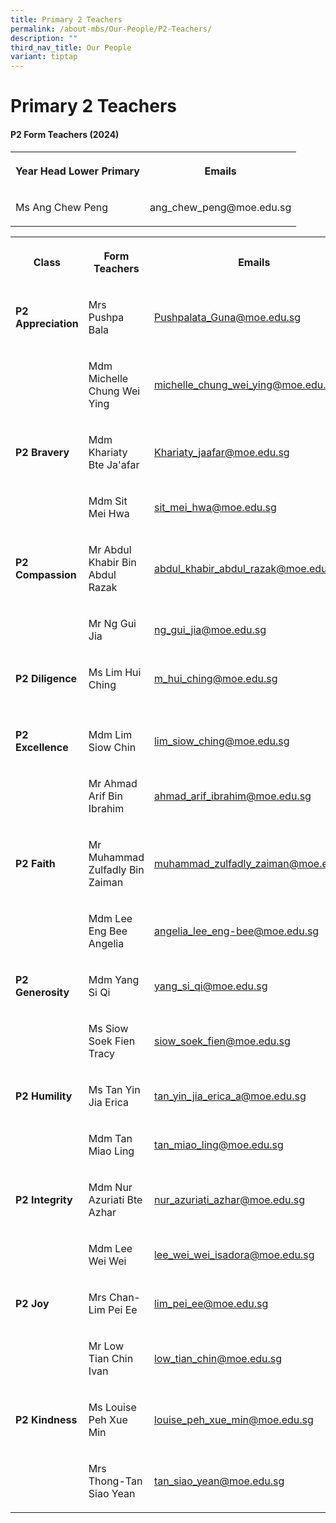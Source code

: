 ```yaml
---
title: Primary 2 Teachers
permalink: /about-mbs/Our-People/P2-Teachers/
description: ""
third_nav_title: Our People
variant: tiptap
---
```

<h1><strong>Primary 2 Teachers</strong></h1>
<h4><strong>P2 Form Teachers (2024)</strong></h4>
<table style="minWidth: 50px">
<colgroup>
<col>
<col>
</colgroup>
<tbody>
<tr>
<th rowspan="1" colspan="1">
<p>Year Head Lower Primary</p>
</th>
<th rowspan="1" colspan="1">
<p>Emails</p>
</th>
</tr>
<tr>
<td rowspan="1" colspan="1">
<p>Ms Ang Chew Peng</p>
</td>
<td rowspan="1" colspan="1">
<p>ang_chew_peng@moe.edu.sg</p>
</td>
</tr>
</tbody>
</table>
<p></p>
<table style="minWidth: 75px">
<colgroup>
<col>
<col>
<col>
</colgroup>
<tbody>
<tr>
<th rowspan="1" colspan="1">
<p>Class</p>
</th>
<th rowspan="1" colspan="1">
<p>Form Teachers</p>
</th>
<th rowspan="1" colspan="1">
<p>Emails</p>
</th>
</tr>
<tr>
<td rowspan="1" colspan="1">
<p><strong>P2 Appreciation</strong>
</p>
</td>
<td rowspan="1" colspan="1">
<p>Mrs Pushpa Bala</p>
</td>
<td rowspan="1" colspan="1">
<p><a href="mailto:Pushpalata_Guna@moe.edu.sg" rel="noopener noreferrer nofollow" target="_blank">Pushpalata_Guna@moe.edu.sg</a>
</p>
</td>
</tr>
<tr>
<td rowspan="1" colspan="1">
<p></p>
</td>
<td rowspan="1" colspan="1">
<p>Mdm Michelle Chung Wei Ying</p>
</td>
<td rowspan="1" colspan="1">
<p><a href="mailto:michelle_chung_wei_ying@moe.edu.sg" rel="noopener noreferrer nofollow" target="_blank">michelle_chung_wei_ying@moe.edu.sg</a>
</p>
</td>
</tr>
<tr>
<td rowspan="1" colspan="1">
<p><strong>P2 Bravery</strong>
</p>
</td>
<td rowspan="1" colspan="1">
<p>Mdm Khariaty Bte Ja'afar</p>
</td>
<td rowspan="1" colspan="1">
<p><a href="mailto:Khariaty_jaafar@moe.edu.sg" rel="noopener noreferrer nofollow" target="_blank">Khariaty_jaafar@moe.edu.sg</a>
</p>
</td>
</tr>
<tr>
<td rowspan="1" colspan="1">
<p></p>
</td>
<td rowspan="1" colspan="1">
<p>Mdm Sit Mei Hwa</p>
</td>
<td rowspan="1" colspan="1">
<p><a href="mailto:sit_mei_hwa@moe.edu.sg" rel="noopener noreferrer nofollow" target="_blank">sit_mei_hwa@moe.edu.sg</a>
</p>
</td>
</tr>
<tr>
<td rowspan="1" colspan="1">
<p><strong>P2 Compassion</strong>
</p>
</td>
<td rowspan="1" colspan="1">
<p>Mr Abdul Khabir Bin Abdul Razak</p>
</td>
<td rowspan="1" colspan="1">
<p><a href="mailto:abdul_khabir_abdul_razak@moe.edu.sg" rel="noopener noreferrer nofollow" target="_blank">abdul_khabir_abdul_razak@moe.edu.sg</a>
</p>
</td>
</tr>
<tr>
<td rowspan="1" colspan="1">
<p></p>
</td>
<td rowspan="1" colspan="1">
<p>Mr Ng Gui Jia</p>
</td>
<td rowspan="1" colspan="1">
<p><a href="mailto:ng_gui_jia@moe.edu.sg" rel="noopener noreferrer nofollow" target="_blank">ng_gui_jia@moe.edu.sg</a>
</p>
</td>
</tr>
<tr>
<td rowspan="1" colspan="1">
<p><strong>P2 Diligence</strong>
</p>
</td>
<td rowspan="1" colspan="1">
<p>Ms Lim Hui Ching</p>
</td>
<td rowspan="1" colspan="1">
<p><a href="mailto:lim_hui_ching@moe.edu.sg" rel="noopener noreferrer nofollow" target="_blank">m_hui_ching@moe.edu.sg</a>
</p>
</td>
</tr>
<tr>
<td rowspan="1" colspan="1">
<p></p>
</td>
<td rowspan="1" colspan="1">
<p></p>
</td>
<td rowspan="1" colspan="1">
<p></p>
</td>
</tr>
<tr>
<td rowspan="1" colspan="1">
<p><strong>P2 Excellence</strong>
</p>
</td>
<td rowspan="1" colspan="1">
<p>Mdm Lim Siow Chin</p>
</td>
<td rowspan="1" colspan="1">
<p><a href="mailto:lim_siow_ching@moe.edu.sg" rel="noopener noreferrer nofollow" target="_blank">lim_siow_ching@moe.edu.sg</a>
</p>
</td>
</tr>
<tr>
<td rowspan="1" colspan="1">
<p></p>
</td>
<td rowspan="1" colspan="1">
<p>Mr Ahmad Arif Bin Ibrahim</p>
</td>
<td rowspan="1" colspan="1">
<p><a href="mailto:ahmad_arif_ibrahim@moe.edu.sg" rel="noopener noreferrer nofollow" target="_blank">ahmad_arif_ibrahim@moe.edu.sg</a>
</p>
</td>
</tr>
<tr>
<td rowspan="1" colspan="1">
<p><strong>P2 Faith</strong>
</p>
</td>
<td rowspan="1" colspan="1">
<p>Mr Muhammad Zulfadly Bin Zaiman</p>
</td>
<td rowspan="1" colspan="1">
<p><a href="mailto:muhammad_zulfadly_zaiman@moe.edu.sg" rel="noopener noreferrer nofollow" target="_blank">muhammad_zulfadly_zaiman@moe.edu.sg</a>
</p>
</td>
</tr>
<tr>
<td rowspan="1" colspan="1">
<p></p>
</td>
<td rowspan="1" colspan="1">
<p>Mdm Lee Eng Bee Angelia</p>
</td>
<td rowspan="1" colspan="1">
<p><a href="mailto:angelia_lee_eng-bee@moe.edu.sg" rel="noopener noreferrer nofollow" target="_blank">angelia_lee_eng-bee@moe.edu.sg</a>
</p>
</td>
</tr>
<tr>
<td rowspan="1" colspan="1">
<p><strong>P2 Generosity</strong>
</p>
</td>
<td rowspan="1" colspan="1">
<p>Mdm Yang Si Qi</p>
</td>
<td rowspan="1" colspan="1">
<p><a href="mailto:yang_si_qi@moe.edu.sg" rel="noopener noreferrer nofollow" target="_blank">yang_si_qi@moe.edu.sg</a>
</p>
</td>
</tr>
<tr>
<td rowspan="1" colspan="1">
<p></p>
</td>
<td rowspan="1" colspan="1">
<p>Ms Siow Soek Fien Tracy</p>
</td>
<td rowspan="1" colspan="1">
<p><a href="mailto:siow_soek_fien@moe.edu.sg" rel="noopener noreferrer nofollow" target="_blank">siow_soek_fien@moe.edu.sg</a>
</p>
</td>
</tr>
<tr>
<td rowspan="1" colspan="1">
<p><strong>P2 Humility</strong>
</p>
</td>
<td rowspan="1" colspan="1">
<p>Ms Tan Yin Jia Erica</p>
</td>
<td rowspan="1" colspan="1">
<p><a href="mailto:tan_yin_jia_erica_a@moe.edu.sg" rel="noopener noreferrer nofollow" target="_blank">tan_yin_jia_erica_a@moe.edu.sg</a>
</p>
</td>
</tr>
<tr>
<td rowspan="1" colspan="1">
<p></p>
</td>
<td rowspan="1" colspan="1">
<p>Mdm Tan Miao Ling</p>
</td>
<td rowspan="1" colspan="1">
<p><a href="mailto:tan_miao_ling@moe.edu.sg" rel="noopener noreferrer nofollow" target="_blank">tan_miao_ling@moe.edu.sg</a>
</p>
</td>
</tr>
<tr>
<td rowspan="1" colspan="1">
<p><strong>P2 Integrity</strong>
</p>
</td>
<td rowspan="1" colspan="1">
<p>Mdm Nur Azuriati Bte Azhar</p>
</td>
<td rowspan="1" colspan="1">
<p><a href="mailto:nur_azuriati_azhar@moe.edu.sg" rel="noopener noreferrer nofollow" target="_blank">nur_azuriati_azhar@moe.edu.sg</a>
</p>
</td>
</tr>
<tr>
<td rowspan="1" colspan="1">
<p></p>
</td>
<td rowspan="1" colspan="1">
<p>Mdm Lee Wei Wei</p>
</td>
<td rowspan="1" colspan="1">
<p><a href="mailto:lee_wei_wei_isadora@moe.edu.sg" rel="noopener noreferrer nofollow" target="_blank">lee_wei_wei_isadora@moe.edu.sg</a>
</p>
</td>
</tr>
<tr>
<td rowspan="1" colspan="1">
<p><strong>P2 Joy</strong>
</p>
</td>
<td rowspan="1" colspan="1">
<p>Mrs Chan-Lim Pei Ee</p>
</td>
<td rowspan="1" colspan="1">
<p><a href="mailto:lim_pei_ee@moe.edu.sg" rel="noopener noreferrer nofollow" target="_blank">lim_pei_ee@moe.edu.sg</a>
</p>
</td>
</tr>
<tr>
<td rowspan="1" colspan="1">
<p></p>
</td>
<td rowspan="1" colspan="1">
<p>Mr Low Tian Chin Ivan</p>
</td>
<td rowspan="1" colspan="1">
<p><a href="mailto:low_tian_chin@moe.edu.sg" rel="noopener noreferrer nofollow" target="_blank">low_tian_chin@moe.edu.sg</a>
</p>
</td>
</tr>
<tr>
<td rowspan="1" colspan="1">
<p><strong>P2 Kindness</strong>
</p>
</td>
<td rowspan="1" colspan="1">
<p>Ms Louise Peh Xue Min</p>
</td>
<td rowspan="1" colspan="1">
<p><a href="mailto:louise_peh_xue_min@moe.edu.sg" rel="noopener noreferrer nofollow" target="_blank">louise_peh_xue_min@moe.edu.sg</a>
</p>
</td>
</tr>
<tr>
<td rowspan="1" colspan="1">
<p></p>
</td>
<td rowspan="1" colspan="1">
<p>Mrs Thong-Tan Siao Yean</p>
</td>
<td rowspan="1" colspan="1">
<p><a href="mailto:tan_siao_yean@moe.edu.sg" rel="noopener noreferrer nofollow" target="_blank">tan_siao_yean@moe.edu.sg</a>
</p>
</td>
</tr>
</tbody>
</table>
<p></p>